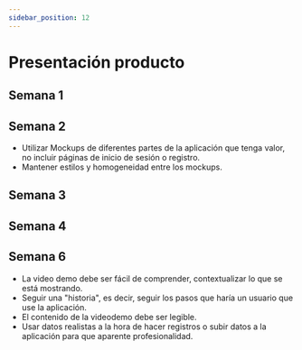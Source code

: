 ```yaml
---
sidebar_position: 12
---
```


# Presentación producto

## Semana 1

## Semana 2
- Utilizar Mockups de diferentes partes de la aplicación que tenga valor, no incluir páginas de inicio de sesión o registro.
- Mantener estilos y homogeneidad entre los mockups.

## Semana 3

## Semana 4

## Semana 6
- La video demo debe ser fácil de comprender, contextualizar lo que se está mostrando.
- Seguir una "historia", es decir, seguir los pasos que haría un usuario que use la aplicación.
- El contenido de la videodemo debe ser legible.
- Usar datos realistas a la hora de hacer registros o subir datos a la aplicación para que aparente profesionalidad.
